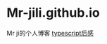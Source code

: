 # Mr-jili.github.io
Mr ji的个人博客
<a href='https://github.com/Mr-jili/Mr-jili.github.io/issues/1'>typescript后感</a>

